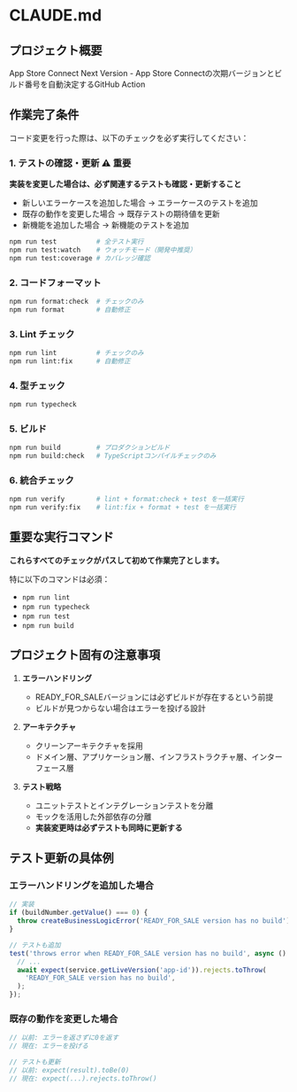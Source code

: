 # CLAUDE.md

## プロジェクト概要

App Store Connect Next Version - App Store Connectの次期バージョンとビルド番号を自動決定するGitHub Action

## 作業完了条件

コード変更を行った際は、以下のチェックを必ず実行してください：

### 1. テストの確認・更新 ⚠️ 重要

**実装を変更した場合は、必ず関連するテストも確認・更新すること**

- 新しいエラーケースを追加した場合 → エラーケースのテストを追加
- 既存の動作を変更した場合 → 既存テストの期待値を更新
- 新機能を追加した場合 → 新機能のテストを追加

```bash
npm run test          # 全テスト実行
npm run test:watch    # ウォッチモード（開発中推奨）
npm run test:coverage # カバレッジ確認
```

### 2. コードフォーマット

```bash
npm run format:check  # チェックのみ
npm run format        # 自動修正
```

### 3. Lint チェック

```bash
npm run lint          # チェックのみ
npm run lint:fix      # 自動修正
```

### 4. 型チェック

```bash
npm run typecheck
```

### 5. ビルド

```bash
npm run build         # プロダクションビルド
npm run build:check   # TypeScriptコンパイルチェックのみ
```

### 6. 統合チェック

```bash
npm run verify        # lint + format:check + test を一括実行
npm run verify:fix    # lint:fix + format + test を一括実行
```

## 重要な実行コマンド

**これらすべてのチェックがパスして初めて作業完了とします。**

特に以下のコマンドは必須：

- `npm run lint`
- `npm run typecheck`
- `npm run test`
- `npm run build`

## プロジェクト固有の注意事項

1. **エラーハンドリング**
   - READY_FOR_SALEバージョンには必ずビルドが存在するという前提
   - ビルドが見つからない場合はエラーを投げる設計

2. **アーキテクチャ**
   - クリーンアーキテクチャを採用
   - ドメイン層、アプリケーション層、インフラストラクチャ層、インターフェース層

3. **テスト戦略**
   - ユニットテストとインテグレーションテストを分離
   - モックを活用した外部依存の分離
   - **実装変更時は必ずテストも同時に更新する**

## テスト更新の具体例

### エラーハンドリングを追加した場合

```typescript
// 実装
if (buildNumber.getValue() === 0) {
  throw createBusinessLogicError('READY_FOR_SALE version has no build');
}

// テストも追加
test('throws error when READY_FOR_SALE version has no build', async () => {
  // ...
  await expect(service.getLiveVersion('app-id')).rejects.toThrow(
    'READY_FOR_SALE version has no build',
  );
});
```

### 既存の動作を変更した場合

```typescript
// 以前: エラーを返さずに0を返す
// 現在: エラーを投げる

// テストも更新
// 以前: expect(result).toBe(0)
// 現在: expect(...).rejects.toThrow()
```
